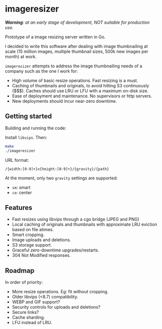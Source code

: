 # imageresizer

***Warning**: at an early stage of development, NOT suitable for production use.*

Prototype of a image resizing server written in Go. 

I decided to write this software after dealing with image thumbnailing at
scale (15 million images, multiple thumbnail sizes, 500k new images
per month) at work.

`imageresizer` attempts to address the image thumbnailing needs of a company 
such as the one I work for:

- High volume of basic resize operations. Fast resizing is a must.
- Caching of thumbnails and originals, to avoid hitting S3 continuously ($$$).
  Caches should use LRU or LFU with a maximum on-disk size.
- Ease of deployment and maintenance. No supervisors or http servers.
- New deployments should incur near-zero downtime.


## Getting started

Building and running the code:

Install `libvips`.
Then: 
```bash
make
./imageresizer
```

URL format:

```
/{width:[0-9]+}x{height:[0-9]+}/{gravity}/{path}
```

At the moment, only two `gravity` settings are supported:
- `sm`: smart
- `ce`: center

## Features

- Fast resizes using libvips through a cgo bridge (JPEG and PNG)
- Local caching of originals and thumbnails with approximate LRU eviction based on file atimes.
- Smart cropping.
- Image uploads and deletions.
- S3 storage support.
- Graceful zero-downtime upgrades/restarts.
- 304 Not Modified responses.

## Roadmap

In order of priority:

- More resize operations. Eg: fit without cropping.
- Older libvips (<8.7) compatibility.
- WEBP and GIF support?
- Security controls for uploads and deletions?
- Secure links?
- Cache sharding.
- LFU instead of LRU.
